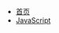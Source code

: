 * [首页](/README)
* [JavaScript](/JS/JS-ch)
<!-- * [Git](./Git/git-zh.md)
* [浏览器](./Browser/browser-ch.md)
* [计算机网络](./Network/Network-zh.md)
* [性能优化](./Performance/performance-ch.md)
* [算法](/Algorithm/algorithm-ch.md)
* [数据结构](./DataStruct/dataStruct-zh.md) -->
<!-- * [CSS](/JS/JS-ch) -->